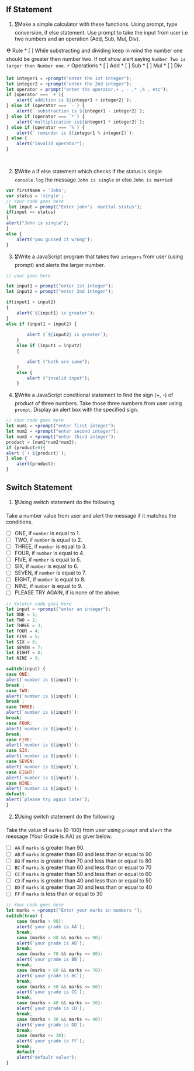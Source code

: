 ## If Statement
1.  🎖Make a simple calculator with these functions. Using prompt, type conversion, if else statement. Use prompt to take the input from user i.e two numbers and an operation (Add, Sub, Mul, Div).

  ⛑ Rule
    * [ ] While substracting and dividing keep in mind the number one should be greater then number two. If not show alert saying `Number Two is larger then Number one`.
  ⚡️ Operations
    * [ ] Add
    * [ ] Sub
    * [ ] Mul
    * [ ] Div

```js 
let integer1 = +prompt("enter the 1st integer");
let integer2 = +prompt("enter the 2nd integer");
let operator = prompt("enter the operator,+ , - ,* ,% , etc");
if (operator === `+`){
	alert(`addition is ${integer1 + integer2}`);
} else if (operator === `-`) {
	alert(` substraction is ${integer1 - integer2}`);
} else if (operator === `*`) {
	alert(`multiplication is${integer1 * integer2}`);
} else if (operator === `%`) {
	alert(` reminder is ${integer1 % integer2}`);
} else {
	alert("invalid operator");
}

	
```

2. 🎖Write a if else statement which checks if the status is single `console.log` the message `John is single` or else `John is married`
```js
var firstName = 'John';
var status = 'single';
// Your code goes here
 let input = prompt("Enter john's  marital status");
if(input == status)
{
alert("John is single");
}
else {
	alert("you gussed it wrong");
}
```

3. 🎖Write a JavaScript program that takes two `integers` from user (using prompt) and alerts the larger number.
```js
// your goes here

let input1 = prompt("enter 1st integer");
let input2 = prompt("enter 2nd integer");

if(input1 > input2)
{
	alert(`${input1} is greater`);
}
else if (input1 < input2) {
		
		alert (`${input2} is greater`);
	}
	else if (input1 = input2)
	{

		alert ("both are same");
	}
	else {
		alert ("invalid input");
	}

```

4. 🎖Write a JavaScript conditional statement to find the sign (+, -) of product of three numbers. Take those three numbers from user using `prompt`. Display an alert box with the specified sign.

```js
// Your code goes here
let num1 = +prompt("enter first integer");
let num2 = +prompt("enter second integer");
let num3 = +prompt("enter third integer");
product = (num1*num2*num3);
if (product>0){
alert (`+ ${product}`);
} else {
	alert(product);
}


```

## Switch Statement

1. 🎖Using switch statement do the following

Take a number value from user and alert the message if it matches the conditions.
* [ ] ONE, if `number` is equal to 1.
* [ ] TWO, if `number` is equal to 2.
* [ ] THREE, if `number` is equal to 3.
* [ ] FOUR, if `number` is equal to 4.
* [ ] FIVE, if `number` is equal to 5.
* [ ] SIX, if `number` is equal to 6.
* [ ] SEVEN, if `number` is equal to 7.
* [ ] EIGHT, if `number` is equal to 8.
* [ ] NINE, if `number` is equal to 9.
* [ ] PLEASE TRY AGAIN, if  is none of the above.
```js
// Yoletur code goes here
let input = +prompt("enter an integer");
let ONE = 1;
let TWO = 2;
let THREE = 3;
let FOUR = 4;
let FIVE = 5;
let SIX = 6;
let SEVEN = 7;
let EIGHT = 8;
let NINE = 9;

switch(input) {
case ONE:
alert(`number is ${input}`);
break ;
case TWO:
alert(`number is ${input}`);
break ;
case THREE:
alert(`number is ${input}`);
break;
case FOUR:
alert(`number is ${input}`);
break;
case FIVE:
alert(`number is ${input}`);
case SIX:
alert(`number is ${input}`);
case SEVEN:
alert(`number is ${input}`);
case EIGHT:
alert(`number is ${input}`);
case NINE:
alert(`number is ${input}`);
default:
alert(`please try again later`);
}
```

2. 🎖Using switch statement do the following

Take the value of `marks` (0-100) from user using `prompt` and `alert` the message (Your Grade is AA) as giver below.
* [ ] `AA` if `marks` is greater than 90.
* [ ] `AB` if `marks` is greater than 80 and less than or equal to 90
* [ ] `BB` if `marks` is greater than 70 and less than or equal to 80
* [ ] `BC` if `marks` is greater than 60 and less than or equal to 70
* [ ] `CC` if `marks` is greater than 50 and less than or equal to 60
* [ ] `CD` if `marks` is greater than 40 and less than or equal to 50
* [ ] `DD` if `marks` is greater than 30 and less than or equal to 40
* [ ] `FF` if `marks` is less than or equal to 30
```js
// Your code goes here
let marks = +prompt("Enter your marks in numbers ");
switch(true) {
	case (marks > 90):
	alert(`your grade is AA`);
	break;
	case (marks > 80 && marks <= 90):
	alert(`your grade is AB`);
	break;
	case (marks > 70 && marks <= 80):
	alert(`your grade is BB`);
	break;
	case (marks > 60 && marks <= 70):
	alert(`your grade is BC`);
	break;
	case (marks > 50 && marks <= 60):
	alert(`your grade is CC`);
	break;
	case (marks > 40 && marks <= 50):
	alert(`your grade is CD`);
	break;
	case (marks > 30 && marks <= 40):
	alert(`your grade is DD`);
	break;
	case (marks <= 30):
	alert(`your grade is FF`);
	break;
	default :
	alert("default value");
}

```
